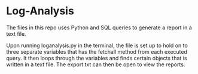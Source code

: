 # Log-Analysis

The files in this repo uses Python and SQL queries to generate a report in a text file.

Upon running loganalysis.py in the terminal, the file is set up to hold on to three separate variables that has the fetchall method from each executed query. It then loops through the variables and finds certain objects that is written in a text file. The export.txt can then be open to view the reports.
